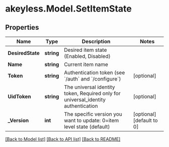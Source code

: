 # akeyless.Model.SetItemState

## Properties

Name | Type | Description | Notes
------------ | ------------- | ------------- | -------------
**DesiredState** | **string** | Desired item state (Enabled, Disabled) | 
**Name** | **string** | Current item name | 
**Token** | **string** | Authentication token (see &#x60;/auth&#x60; and &#x60;/configure&#x60;) | [optional] 
**UidToken** | **string** | The universal identity token, Required only for universal_identity authentication | [optional] 
**_Version** | **int** | The specific version you want to update: 0&#x3D;item level state (default) | [optional] [default to 0]

[[Back to Model list]](../README.md#documentation-for-models) [[Back to API list]](../README.md#documentation-for-api-endpoints) [[Back to README]](../README.md)

